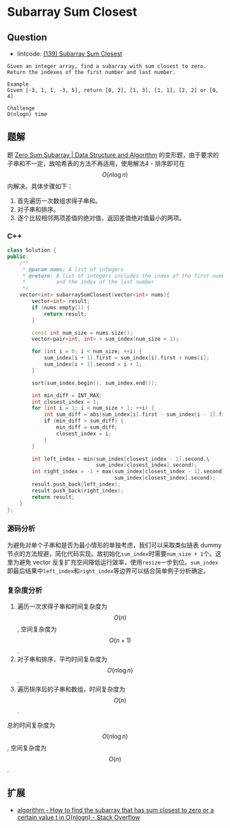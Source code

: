 # Subarray Sum Closest

## Question

- lintcode: [(139) Subarray Sum Closest](http://www.lintcode.com/en/problem/subarray-sum-closest/)

```
Given an integer array, find a subarray with sum closest to zero.
Return the indexes of the first number and last number.

Example
Given [-3, 1, 1, -3, 5], return [0, 2], [1, 3], [1, 1], [2, 2] or [0, 4]

Challenge
O(nlogn) time
```

## 题解

题 [Zero Sum Subarray | Data Structure and Algorithm](http://algorithm.yuanbin.me/zh-hans/integer_array/zero_sum_subarray.html) 的变形题，由于要求的子串和不一定，故哈希表的方法不再适用，使用解法4 - 排序即可在 $$O(n \log n)$$ 内解决。具体步骤如下：

1. 首先遍历一次数组求得子串和。
2. 对子串和排序。
3. 逐个比较相邻两项差值的绝对值，返回差值绝对值最小的两项。

### C++

```c++
class Solution {
public:
    /**
     * @param nums: A list of integers
     * @return: A list of integers includes the index of the first number
     *          and the index of the last number
     */
    vector<int> subarraySumClosest(vector<int> nums){
        vector<int> result;
        if (nums.empty()) {
            return result;
        }

        const int num_size = nums.size();
        vector<pair<int, int> > sum_index(num_size + 1);

        for (int i = 0; i < num_size; ++i) {
            sum_index[i + 1].first = sum_index[i].first + nums[i];
            sum_index[i + 1].second = i + 1;
        }

        sort(sum_index.begin(), sum_index.end());

        int min_diff = INT_MAX;
        int closest_index = 1;
        for (int i = 1; i < num_size + 1; ++i) {
            int sum_diff = abs(sum_index[i].first - sum_index[i - 1].first);
            if (min_diff > sum_diff) {
                min_diff = sum_diff;
                closest_index = i;
            }
        }

        int left_index = min(sum_index[closest_index - 1].second,\
                             sum_index[closest_index].second);
        int right_index = -1 + max(sum_index[closest_index - 1].second,\
                                   sum_index[closest_index].second);
        result.push_back(left_index);
        result.push_back(right_index);
        return result;
    }
};
```

### 源码分析

为避免对单个子串和是否为最小情形的单独考虑，我们可以采取类似链表 dummy 节点的方法规避，简化代码实现。故初始化`sum_index`时需要`num_size + 1`个。这里为避免 vector 反复扩充空间降低运行效率，使用`resize`一步到位。`sum_index`即最后结果中`left_index`和`right_index`等边界可以结合简单例子分析确定。

### 复杂度分析

1. 遍历一次求得子串和时间复杂度为 $$O(n)$$, 空间复杂度为 $$O(n+1)$$.
2. 对子串和排序，平均时间复杂度为 $$O(n \log n)$$.
3. 遍历排序后的子串和数组，时间复杂度为 $$O(n)$$.

总的时间复杂度为 $$O(n \log n)$$, 空间复杂度为 $$O(n)$$.

## 扩展

- [algorithm - How to find the subarray that has sum closest to zero or a certain value t in O(nlogn) - Stack Overflow](http://stackoverflow.com/questions/16388930/how-to-find-the-subarray-that-has-sum-closest-to-zero-or-a-certain-value-t-in-o)
